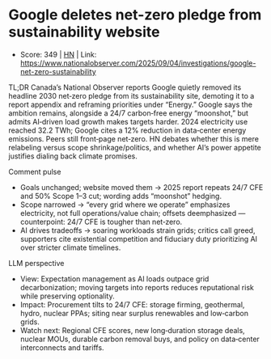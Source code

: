 # Google deletes net-zero pledge from sustainability website

- Score: 349 | [HN](https://news.ycombinator.com/item?id=45128640) | Link: https://www.nationalobserver.com/2025/09/04/investigations/google-net-zero-sustainability

TL;DR
Canada’s National Observer reports Google quietly removed its headline 2030 net‑zero pledge from its sustainability site, demoting it to a report appendix and reframing priorities under “Energy.” Google says the ambition remains, alongside a 24/7 carbon‑free energy “moonshot,” but admits AI‑driven load growth makes targets harder. 2024 electricity use reached 32.2 TWh; Google cites a 12% reduction in data‑center energy emissions. Peers still front‑page net‑zero. HN debates whether this is mere relabeling versus scope shrinkage/politics, and whether AI’s power appetite justifies dialing back climate promises.

Comment pulse
- Goals unchanged; website moved them → 2025 report repeats 24/7 CFE and 50% Scope 1–3 cut; wording adds “moonshot” hedging.
- Scope narrowed → “every grid where we operate” emphasizes electricity, not full operations/value chain; offsets deemphasized — counterpoint: 24/7 CFE is tougher than net‑zero.
- AI drives tradeoffs → soaring workloads strain grids; critics call greed, supporters cite existential competition and fiduciary duty prioritizing AI over stricter climate timelines.

LLM perspective
- View: Expectation management as AI loads outpace grid decarbonization; moving targets into reports reduces reputational risk while preserving optionality.
- Impact: Procurement tilts to 24/7 CFE: storage firming, geothermal, hydro, nuclear PPAs; siting near surplus renewables and low‑carbon grids.
- Watch next: Regional CFE scores, new long‑duration storage deals, nuclear MOUs, durable carbon removal buys, and policy on data‑center interconnects and tariffs.
